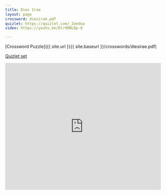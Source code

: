 ```yaml
---
title: Dies Irae
layout: page
crossword: diesirae.pdf
quizlet: https://quizlet.com/_2oedoa
video: https://youtu.be/Dlr90NLDp-0

---
```


[Crossword Puzzle]({{ site.url }}{{ site.baseurl }}/crosswords/diesirae.pdf)

[Quizlet set](https://quizlet.com/_2oedoa)

<iframe src="https://quizlet.com/161914042/flashcards/embed" height="410" width="100%" style="border:0"></iframe>


